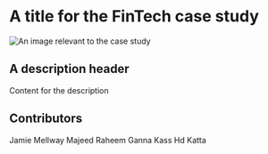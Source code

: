 # A title for the FinTech case study #

![An image relevant to the case study]()

## A description header ##

Content for the description

## Contributors ##
Jamie Mellway
Majeed Raheem
Ganna Kass
Hd Katta

